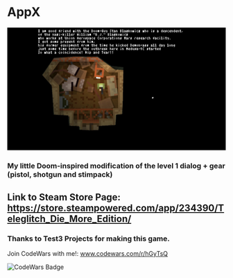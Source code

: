 # AppX

<p align="center">
  <img alt="My little Doom-inspired modification of the level 1 dialog + gear (pistol, shotgun and stimpack)" width="800" src="https://github.com/Danielkaas94/AppX/blob/master/Image/Teleglitch_DoomStart.jpg?raw=true">
</p>

### My little Doom-inspired modification of the level 1 dialog + gear (pistol, shotgun and stimpack)



## Link to Steam Store Page: https://store.steampowered.com/app/234390/Teleglitch_Die_More_Edition/
### Thanks to Test3 Projects for making this game.


Join CodeWars with me!: www.codewars.com/r/hGyTsQ
<p>
  <img alt="CodeWars Badge" src="https://www.codewars.com/users/Danielkaas94/badges/large">
</p>